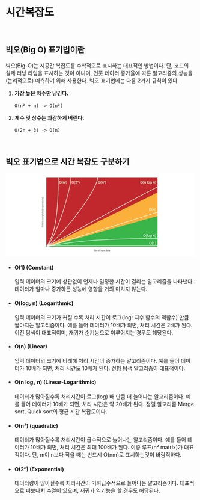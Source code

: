 # 시간복잡도

​    

## 빅오(Big O) 표기법이란

빅오(Big-O)는 시공간 복잡도를 수학적으로 표시하는 대표적인 방법이다. 단, 코드의 실제 러닝 타임을 표시하는 것이 아니며, 인풋 데이터 증가율에 따른 알고리즘의 성능을 (논리적으로) 예측하기 위해 사용한다. 빅오 표기법에는 다음 2가지 규칙이 있다.

1. **가장 높은 차수만 남긴다.**

   `O(n² + n) -> O(n²)`

2. **계수 및 상수는 과감하게 버린다.**

   `O(2n + 3) -> O(n)`

​    

## 빅오 표기법으로 시간 복잡도 구분하기

<img src="../source/BigO notation.png">

- #### O(1) (Constant)

  입력 데이터의 크기에 상관없이 언제나 일정한 시간이 걸리는 알고리즘을 나타낸다. 데이터가 얼마나 증가하든 성능에 영향을 거의 미치지 않는다.

- #### O(log₂ n) (Logarithmic)

  입력 데이터의 크기가 커질 수록 처리 시간이 로그(log: 지수 함수의 역함수) 만큼 짧아지는 알고리즘이다. 예를 들어 데이터가 10배가 되면, 처리 시간은 2배가 된다. 이진 탐색이 대표적이며, 재귀가 순기능으로 이루어지는 경우도 해당된다.

- #### O(n) (Linear)

  입력 데이터의 크기에 비례해 처리 시간이 증가하는 알고리즘이다. 예를 들어 데이터가 10배가 되면, 처리 시간도 10배가 된다. 선형 탐색 알고리즘이 대표적이다.

- #### O(n log₂ n) (Linear-Logarithmic)

  데이터가 많아질수록 처리시간이 로그(log) 배 만큼 더 늘어나는 알고리즘이다. 예를 들어 데이터가 10배가 되면, 처리 시간은 약 20배가 된다. 정렬 알고리즘 Merge sort, Quick sort의 평균 시간 복잡도이다.

- #### O(n²) (quadratic)

  데이터가 많아질수록 처리시간이 급수적으로 늘어나는 알고리즘이다. 예를 들어 데이터가 10배가 되면, 처리 시간은 최대 100배가 된다. 이중 루프(n² matrix)가 대표적이다. 단, m이 n보다 작을 때는 반드시 O(nm)로 표시하는것이 바람직하다.

- #### O(2ⁿ) (Exponential)

  데이터량이 많아질수록 처리시간이 기하급수적으로 늘어나는 알고리즘이다. 대표적으로 피보나치 수열이 있으며, 재귀가 역기능을 할 경우도 해당된다.